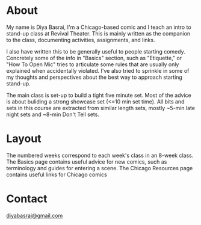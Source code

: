 # About

My name is Diya Basrai, I'm a Chicago-based comic and I teach an intro to stand-up class at Revival Theater. This is mainly written as the companion to the class, documenting activities, assignments, and links. 

I also have written this to be generally useful to people starting comedy. Concretely some of the info in "Basics" section, such as "Etiquette," or "How To Open Mic" tries to articulate some rules that are usually only explained when accidentally violated. I've also tried to sprinkle in some of my thoughts and perspectives about the best way to approach starting stand-up. 

The main class is set-up to build a tight five minute set. Most of the advice is about buliding a strong showcase set (<=10 min set time). All bits and sets in this course are extracted from similar length sets, mostly ~5-min late night sets and ~8-min Don't Tell sets. 

# Layout

The numbered weeks correspond to each week's class in an 8-week class. The Basics page contains useful advice for new comics, such as terminology and guides for entering a scene. The Chicago Resources page contains useful links for Chicago comics 

# Contact
diyabasrai@gmail.com 
